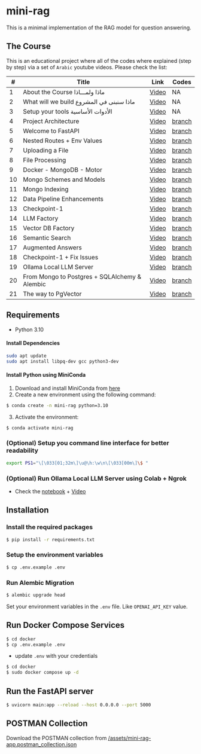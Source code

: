 # mini-rag

This is a minimal implementation of the RAG model for question answering.

## The Course

This is an educational project where all of the codes where explained (step by step) via a set of `Arabic` youtube videos. Please check the list:

| # | Title                                    | Link                                                                                                 | Codes                                              |
|---|------------------------------------------|------------------------------------------------------------------------------------------------------|----------------------------------------------------|
| 1 | About the Course ماذا ولمـــاذا          | [Video](https://www.youtube.com/watch?v=Vv6e2Rb1Q6w&list=PLvLvlVqNQGHCUR2p0b8a0QpVjDUg50wQj)         | NA                                                 |
| 2 | What will we build ماذا سنبنى في المشروع | [Video](https://www.youtube.com/watch?v=_l5S5CdxE-Q&list=PLvLvlVqNQGHCUR2p0b8a0QpVjDUg50wQj&index=2) | NA                                                 |
| 3 | Setup your tools الأدوات الأساسية        | [Video](https://www.youtube.com/watch?v=VSFbkFRAT4w&list=PLvLvlVqNQGHCUR2p0b8a0QpVjDUg50wQj&index=3) | NA                                                 |
| 4 | Project Architecture                     | [Video](https://www.youtube.com/watch?v=Ei_nBwBbFUQ&list=PLvLvlVqNQGHCUR2p0b8a0QpVjDUg50wQj&index=4) | [branch](https://github.com/bakrianoo/mini-rag/tree/tut-001) |
| 5 | Welcome to FastAPI                       | [Video](https://www.youtube.com/watch?v=cpOuCdzN_Mo&list=PLvLvlVqNQGHCUR2p0b8a0QpVjDUg50wQj&index=5) | [branch](https://github.com/bakrianoo/mini-rag/tree/tut-002) |
| 6 | Nested Routes + Env Values               | [Video](https://www.youtube.com/watch?v=CrR2Bz2Y7Hw&list=PLvLvlVqNQGHCUR2p0b8a0QpVjDUg50wQj&index=6) | [branch](https://github.com/bakrianoo/mini-rag/tree/tut-003) |
| 7 | Uploading a File                         | [Video](https://www.youtube.com/watch?v=5alMKCbFqWs&list=PLvLvlVqNQGHCUR2p0b8a0QpVjDUg50wQj&index=7) | [branch](https://github.com/bakrianoo/mini-rag/tree/tut-004) |
| 8 | File Processing                         | [Video](https://www.youtube.com/watch?v=gQgr2iwtSBw) | [branch](https://github.com/bakrianoo/mini-rag/tree/tut-005) |
| 9 | Docker - MongoDB - Motor                         | [Video](https://www.youtube.com/watch?v=2NOKWm0xJAk) | [branch](https://github.com/bakrianoo/mini-rag/tree/tut-006) |
| 10 | Mongo Schemes and Models                        | [Video](https://www.youtube.com/watch?v=zgcnnMJXXV8) | [branch](https://github.com/bakrianoo/mini-rag/tree/tut-007) |
| 11 | Mongo Indexing                        | [Video](https://www.youtube.com/watch?v=iO8FAmUVcjE) | [branch](https://github.com/bakrianoo/mini-rag/tree/tut-008) |
| 12 | Data Pipeline Enhancements                        | [Video](https://www.youtube.com/watch?v=4x1DuezZBDU) | [branch](https://github.com/bakrianoo/mini-rag/tree/tut-008) |
| 13 | Checkpoint-1                        | [Video](https://www.youtube.com/watch?v=7xIsZkCisPk) | [branch](https://github.com/bakrianoo/mini-rag/tree/tut-008) |
| 14 | LLM Factory                        | [Video](https://www.youtube.com/watch?v=5TKRIFtIQAY) | [branch](https://github.com/bakrianoo/mini-rag/tree/tut-008) |
| 15 | Vector DB Factory                        | [Video](https://www.youtube.com/watch?v=JtS9UkvF_10) | [branch](https://github.com/bakrianoo/mini-rag/tree/tut-009) |
| 16 | Semantic Search                       | [Video](https://www.youtube.com/watch?v=V3swQKokJW8) | [branch](https://github.com/bakrianoo/mini-rag/tree/tut-010) |
| 17 | Augmented Answers                       | [Video](https://www.youtube.com/watch?v=1Wx8BoM5pLU) | [branch](https://github.com/bakrianoo/mini-rag/tree/tut-011) |
| 18 | Checkpoint-1 + Fix Issues                       | [Video](https://youtu.be/6zG4Idxldvg) | [branch](https://github.com/bakrianoo/mini-rag/tree/tut-012) |
| 19 | Ollama Local LLM Server                       | [Video](https://youtu.be/-epZ1hAAtrs) | [branch](https://github.com/bakrianoo/mini-rag/tree/tut-012) |
| 20 | From Mongo to Postgres + SQLAlchemy & Alembic                       | [Video](https://www.youtube.com/watch?v=BVOq7Ek2Up0) | [branch](https://github.com/bakrianoo/mini-rag/tree/tut-013) |
| 21 | The way to PgVector                       | [Video](https://www.youtube.com/watch?v=g99yq5zlYAE) | [branch](https://github.com/bakrianoo/mini-rag/tree/tut-014) |


## Requirements

- Python 3.10

#### Install Dependencies

```bash
sudo apt update
sudo apt install libpq-dev gcc python3-dev
```

#### Install Python using MiniConda

1) Download and install MiniConda from [here](https://docs.anaconda.com/free/miniconda/#quick-command-line-install)
2) Create a new environment using the following command:
```bash
$ conda create -n mini-rag python=3.10
```
3) Activate the environment:
```bash
$ conda activate mini-rag
```

### (Optional) Setup you command line interface for better readability

```bash
export PS1="\[\033[01;32m\]\u@\h:\w\n\[\033[00m\]\$ "
```

### (Optional) Run Ollama Local LLM Server using Colab + Ngrok

- Check the [notebook](https://colab.research.google.com/drive/1KNi3-9KtP-k-93T3wRcmRe37mRmGhL9p?usp=sharing) + [Video](https://youtu.be/-epZ1hAAtrs)

## Installation

### Install the required packages

```bash
$ pip install -r requirements.txt
```

### Setup the environment variables

```bash
$ cp .env.example .env
```

### Run Alembic Migration

```bash
$ alembic upgrade head
```

Set your environment variables in the `.env` file. Like `OPENAI_API_KEY` value.

## Run Docker Compose Services

```bash
$ cd docker
$ cp .env.example .env
```

- update `.env` with your credentials



```bash
$ cd docker
$ sudo docker compose up -d
```

## Run the FastAPI server

```bash
$ uvicorn main:app --reload --host 0.0.0.0 --port 5000
```

## POSTMAN Collection

Download the POSTMAN collection from [/assets/mini-rag-app.postman_collection.json](/assets/mini-rag-app.postman_collection.json)
